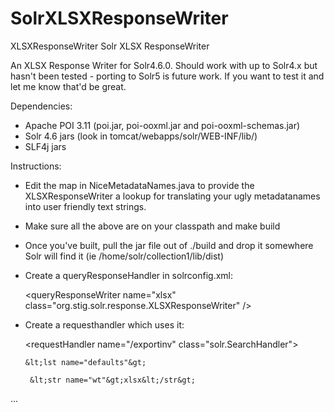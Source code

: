 # SolrXLSXResponseWriter
XLSXResponseWriter
Solr XLSX ResponseWriter 

An XLSX Response Writer for Solr4.6.0. Should work with up to Solr4.x but hasn't been tested - porting to Solr5 is future work. If you want to test it and let me know that'd be great.

Dependencies:
* Apache POI 3.11 (poi.jar, poi-ooxml.jar and poi-ooxml-schemas.jar)
* Solr 4.6 jars (look in tomcat/webapps/solr/WEB-INF/lib/)
* SLF4j jars


Instructions:
* Edit the map in NiceMetadataNames.java to provide the XLSXResponseWriter a lookup for translating your ugly metadatanames into user friendly text strings. 

* Make sure all the above are on your classpath and make build

* Once you've built, pull the jar file out of ./build and drop it somewhere Solr will find it (ie /home/solr/collection1/lib/dist)

* Create a queryResponseHandler in solrconfig.xml:

    &lt;queryResponseWriter name="xlsx" class="org.stig.solr.response.XLSXResponseWriter" /&gt;

* Create a requesthandler which uses it:
    
    &lt;requestHandler name="/exportinv" class="solr.SearchHandler"&gt;

      &lt;lst name="defaults"&gt;
      
       &lt;str name="wt"&gt;xlsx&lt;/str&gt;
       
...
